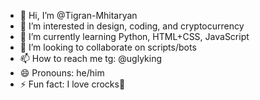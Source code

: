 - 👋 Hi, I’m @Tigran-Mhitaryan
- 👀 I’m interested in design, coding, and cryptocurrency
- 🌱 I’m currently learning Python, HTML+CSS, JavaScript
- 💞️ I’m looking to collaborate on scripts/bots
- 📫 How to reach me tg: @uglyking
- 😄 Pronouns: he/him
- ⚡ Fun fact: I love crocks🐊
